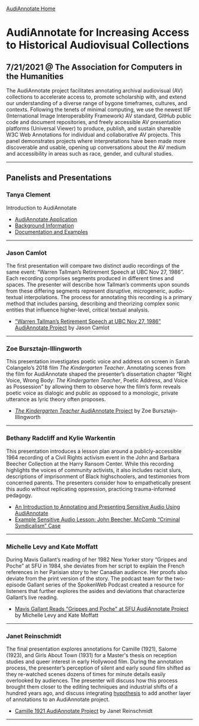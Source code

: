 [AudiAnnotate Home](index.md)
 
# AudiAnnotate for Increasing Access to Historical Audiovisual Collections
## 7/21/2021 @ The Association for Computers in the Humanities

The AudiAnnotate project facilitates annotating archival audiovisual (AV) collections to accelerate access to, promote scholarship with, and extend our understanding of a diverse range of bygone timeframes, cultures, and contexts. Following the tenets of minimal computing, we  use the newest IIIF (International Image Interoperability Framework) AV standard, GitHub public code and document repositories, and freely accessible AV presentation platforms (Universal Viewer) to produce, publish, and sustain shareable W3C Web Annotations for individual and collaborative AV projects. This panel demonstrates projects where interpretations have been made more discoverable and usable, opening up conversations about the AV medium and accessibility in areas such as race, gender, and cultural studies. 

---

## Panelists and Presentations

### **Tanya Clement**

Introduction to AudiAnnotate
- [AudiAnnotate Application](http://audiannotate.brumfieldlabs.com/)
- [Background Information](https://hipstas.org/awe/)
- [Documentation and Examples](https://hipstas.github.io/AudiAnnotate/)


---


### **Jason Camlot**

The first presentation will compare two distinct audio recordings of the same event: “Warren Tallman’s Retirement Speech at UBC Nov 27, 1986”. Each recording comprises segments produced in different times and spaces. The presenter will describe how Tallman’s comments upon sounds from these differing segments represent disruptive, microgeneric, audio-textual interpolations. The process for annotating this recording is a primary method that includes parsing, describing and theorizing complex sonic entities that influence higher-level, critical textual analysis.

- ["Warren Tallman’s Retirement Speech at UBC Nov 27, 1986" AudiAnnotate Project](https://bethanycayeradcliff.github.io/ach-tallman-jason-camlot/) by Jason Camlot

---


### **Zoe Bursztajn-Illingworth**

This presentation investigates poetic voice and address on screen in Sarah Colangelo’s 2018 film *The Kindergarten Teacher*. Annotating scenes from the film for AudiAnnotate shaped the presenter’s dissertation chapter “Right Voice, Wrong Body: *The Kindergarten Teacher*, Poetic Address, and Voice as Possession” by allowing them to observe how the film’s form reveals poetic voice as dialogic and public as opposed to a monologic, private utterance as lyric theory often proposes.

- [*The Kindergarten Teacher* AudiAnnotate Project](https://zillingworth.github.io/the-kindergarten-teacher-poetry/) by Zoe Bursztajn-Illingworth

---

### **Bethany Radcliff and Kylie Warkentin**

This presentation introduces a lesson plan around a publicly-accessible 1964 recording of a Civil Rights activism event in the John and Barbara Beecher Collection at the Harry Ransom Center. While this recording highlights the voices of community activists, it also includes racist slurs, descriptions of imprisonment of Black highschoolers, and testimonies from concerned parents. The presenters consider how to empathetically present this audio without replicating oppression, practicing trauma-informed pedagogy.

- [An Introduction to Annotating and Presenting Sensitive Audio Using AudiAnnotate](https://bethanycayeradcliff.github.io/sensitive-audio-lesson/)
- [Example Sensitive Audio Lesson: John Beecher, McComb “Criminal Syndicalism” Case](https://kywark.github.io/example-sensitive-audio-lesson-syndicalism/)

---

### **Michelle Levy and Kate Moffatt**

During Mavis Gallant’s reading of her 1982 New Yorker story “Grippes and Poche” at SFU in 1984, she deviates from her script to explain the French references in her Parisian story to her Canadian audience. Her proofs also deviate from the print version of the story. The podcast team for the two-episode Gallant series of the SpokenWeb Podcast created a resource for listeners that further explores the asides and deviations that characterize Gallant’s live reading.

- [Mavis Gallant Reads "Grippes and Poche" at SFU AudiAnnotate Project](https://kkatemoffatt.github.io/mg-grippesandpoche-sfu/mavis-gallant-reads-grippes-and-poche-at-sfu/#?c=&m=&s=&cv=) by Michelle Levy and Kate Moffatt

---

### **Janet Reinschmidt**

The final presentation explores annotations for Camille (1921), Salome (1923), and Girls About Town (1931) for a Master's thesis on reception studies and queer interest in early Hollywood film. During the annotation process, the presenter’s perception of silent and early sound film shifted as they re-watched scenes dozens of times for minute details easily overlooked by audiences. The presenter will discuss how this process brought them closer to the editing techniques and industrial shifts of a hundred years ago, and discuss integrating [hypothesis](https://web.hypothes.is/) to add another layer of annotations to an AudiAnnotate project.

- [Camille 1921 AudiAnnotate Project](https://jreinschmidt.github.io/camille-1921/) by Janet Reinschmidt

---

